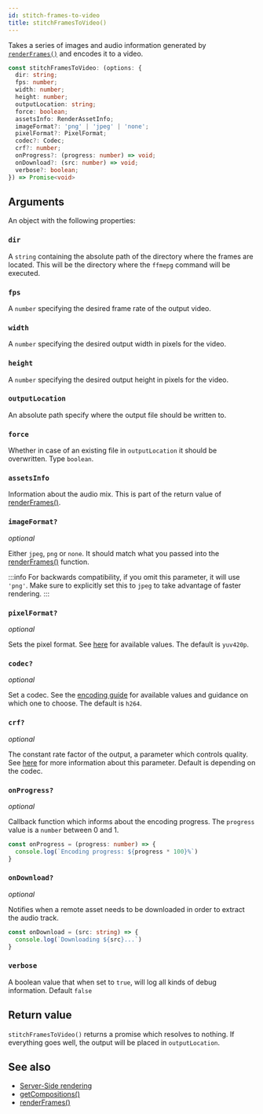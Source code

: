 ```yaml
---
id: stitch-frames-to-video
title: stitchFramesToVideo()
---
```


Takes a series of images and audio information generated by [`renderFrames()`](/docs/render-frames) and encodes it to a video.

```ts
const stitchFramesToVideo: (options: {
  dir: string;
  fps: number;
  width: number;
  height: number;
  outputLocation: string;
  force: boolean;
  assetsInfo: RenderAssetInfo;
  imageFormat?: 'png' | 'jpeg' | 'none';
  pixelFormat?: PixelFormat;
  codec?: Codec;
  crf?: number;
  onProgress?: (progress: number) => void;
  onDownload?: (src: number) => void;
  verbose?: boolean;
}) => Promise<void>
```

## Arguments

An object with the following properties:

### `dir`

A `string` containing the absolute path of the directory where the frames are located. This will be the directory where the `ffmepg` command will be executed.

### `fps`

A `number` specifying the desired frame rate of the output video.

### `width`

A `number` specifying the desired output width in pixels for the video.

### `height`

A `number` specifying the desired output height in pixels for the video.

### `outputLocation`

An absolute path specify where the output file should be written to.

### `force`

Whether in case of an existing file in `outputLocation` it should be overwritten. Type `boolean`.

### `assetsInfo`

Information about the audio mix. This is part of the return value of [renderFrames()](/docs/render-frames#return-value).

### `imageFormat?`

_optional_

Either `jpeg`, `png` or `none`. It should match what you passed into the [renderFrames()](/docs/render-frames#imageformat) function.

:::info
For backwards compatibility, if you omit this parameter, it will use `'png'`. Make sure to explicitly set this to `jpeg` to take advantage of faster rendering.
:::

### `pixelFormat?`

_optional_

Sets the pixel format. See [here](/docs/config#setpixelformat) for available values. The default is `yuv420p`.

### `codec?`

_optional_

Set a codec. See the [encoding guide](/docs/encoding) for available values and guidance on which one to choose. The default is `h264`.

### `crf?`

_optional_

The constant rate factor of the output, a parameter which controls quality. See [here](/docs/config#setcrf) for more information about this parameter. Default is depending on the codec.

### `onProgress?`

_optional_

Callback function which informs about the encoding progress. The `progress` value is a `number` between 0 and 1.

```ts
const onProgress = (progress: number) => {
  console.log(`Encoding progress: ${progress * 100}%`)
}
```

### `onDownload?`

_optional_

Notifies when a remote asset needs to be downloaded in order to extract the audio track.

```ts
const onDownload = (src: string) => {
  console.log(`Downloading ${src}...`)
}
```

### `verbose`

A boolean value that when set to `true`, will log all kinds of debug information. Default `false`

## Return value

`stitchFramesToVideo()` returns a promise which resolves to nothing. If everything goes well, the output will be placed in `outputLocation`.

## See also

- [Server-Side rendering](/docs/ssr)
- [getCompositions()](/docs/get-compositions)
- [renderFrames()](/docs/render-frames)
